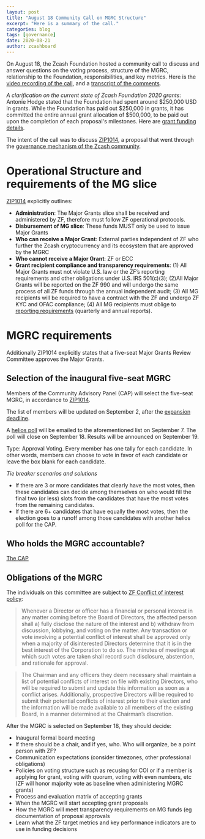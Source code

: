 ```yaml
---
layout: post
title: "August 18 Community Call on MGRC Structure"
excerpt: "Here is a summary of the call."
categories: blog
tags: [governance]
date: 2020-08-21
author: zcashboard
---
```


On August 18, the Zcash Foundation hosted a community call to discuss and answer questions on the voting process, structure of the MGRC, relationship to the Foundation, responsibilities,  and key metrics. Here is the [video recording of the call](https://youtu.be/Ipb2ENV_REs), and a [transcript of the comments](https://drive.google.com/file/d/1xX1hT1xyIymGRUfbXU-_CBEaMOIC3Crv/view?usp=sharing).

*A clarification on the current state of Zcash Foundation 2020 grants*: Antonie Hodge stated that the Foundation had spent around $250,000 USD in grants. While the Foundation has paid out $250,000 in grants, it has committed the entire annual grant allocation of $500,000, to be paid out upon the completion of each proposal's milestones. Here are [grant funding details](https://grants.zfnd.org/proposals/?filter=with_funding).

The intent of the call was to discuss [ZIP1014](https://zips.z.cash/zip-1014), a proposal that went through the [governance mechanism of the Zcash community](https://zips.z.cash/zip-0000).

# Operational Structure and requirements of the MG slice
[ZIP1014](https://zips.z.cash/zip-1014#mg-slice-major-grants) explicitly outlines:
 
* **Administration**: The Major Grants slice shall be received and administered by ZF, therefore must follow ZF operational protocols.
* **Disbursement of MG slice**: These funds MUST only be used to issue Major Grants
* **Who can receive a Major Grant**: External parties independent of ZF who further the Zcash cryptocurrency and its ecosystem that are approved by the MGRC
* **Who cannot receive a Major Grant**: ZF or ECC
* **Grant recipient compliance and transparency requirements**:
(1) All Major Grants must not violate U.S. law or the ZF’s reporting requirements and other obligations under U.S. IRS 501(c)(3);
(2)All Major Grants will be reported on the ZF 990 and will undergo the same process of all ZF funds through the annual independent audit;
(3) All MG recipients will be required to have a contract with the ZF and undergo ZF KYC and OFAC compliance;
(4) All MG recipients must oblige to [reporting requirements](https://zips.z.cash/zip-1014#obligations) (quarterly and annual reports).

# MGRC requirements
Additionally ZIP1014 explicitly states that a five-seat Major Grants Review Committee approves the Major Grants. 

## Selection of the inaugural five-seat MGRC
Members of the Community Advisory Panel (CAP) will select the five-seat MGRC, in accordance to [ZIP1014](https://zips.z.cash/zip-1014#mg-slice-major-grants). 

The list of members will be updated on September 2, after the [expansion deadline](https://www.zfnd.org/blog/expanding-cap/). 

A [helios poll](https://vote.heliosvoting.org/helios/elections/fd30d13c-e010-11ea-88f3-4a6a23563c24/questions) will be emailed to the aforementioned list on September 7. The poll will close on September 18. Results will be announced on September 19.

Type: Approval Voting. Every member has one tally for each candidate. In other words, members can choose to vote in favor of each candidate or leave the box blank for each candidate.

*Tie breaker scenarios and solutions*
- If there are 3 or more candidates that clearly have the most votes, then these candidates can decide among themselves on who would fill the final two (or less) slots from the candidates that have the most votes from the remaining candidates.
- If there are 6+ candidates that have equally the most votes, then the election goes to a runoff among those candidates with another helios poll for the CAP.


## Who holds the MGRC accountable?
[The CAP](https://zips.z.cash/zip-1014#future-community-governance)

## Obligations of the MGRC
The individuals on this committee are subject to [ZF Conflict of interest policy](https://www.zfnd.org/about/incorporation-docs/bylaws_amendment_1/):
>Whenever a Director or officer has a financial or personal interest in any matter coming before the Board of Directors, the affected person shall a) fully disclose the nature of the interest and b) withdraw from discussion, lobbying, and voting on the matter. Any transaction or vote involving a potential conflict of interest shall be approved only when a majority of disinterested Directors determine that it is in the best interest of the Corporation to do so. The minutes of meetings at which such votes are taken shall record such disclosure, abstention, and rationale for approval.

>The Chairman and any officers they deem necessary shall maintain a list of potential conflicts of interest on file with existing Directors, who will be required to submit and update this information as soon as a conflict arises. Additionally, prospective Directors will be required to submit their potential conflicts of interest prior to their election and the information will be made available to all members of the existing Board, in a manner determined at the Chairman’s discretion.

After the MGRC is selected on September 18, they should decide:

- Inaugural formal board meeting
- If there should be a chair, and if yes, who. Who will organize, be a point person with ZF?
- Communication expectations (consider timezones, other professional obligations)
- Policies on voting structure such as recusing for COI or if a member is applying for grant, voting with quorum, voting with even numbers, etc (ZF will honor majority vote as baseline when administering MGRC grants)
- Process and evaluation matrix of accepting grants
- When the MGRC will start accepting grant proposals
- How the MGRC will meet transparency requirements on MG funds (eg documentation of proposal approvals
- Learn what the ZF target metrics and key performance indicators are to use in funding decisions
